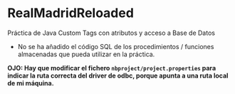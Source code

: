 # RealMadridReloaded
Práctica de Java Custom Tags con atributos y acceso a Base de Datos
* No se ha añadido el código SQL de los procedimientos / funciones almacenadas que pueda utilizar en la práctica.

**OJO: Hay que modificar el fichero `nbproject/project.properties` para indicar la ruta correcta del driver de odbc, porque 
apunta a una ruta local de mi máquina.** 
